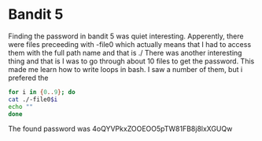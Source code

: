 # Bandit 5
Finding the password in bandit 5 was quiet interesting. Apperently, there were files preceeding with -file0 which actually means that I had to access them with the full path name and that is ./ There was another interesting thing and that is I was to go through about 10 files to get the password. This made me learn how to write loops in bash. I saw a number of them, but i prefered the 
```bash
for i in {0..9}; do
cat ./-file0$i
echo ""
done
```
The found password was 4oQYVPkxZOOEOO5pTW81FB8j8lxXGUQw
